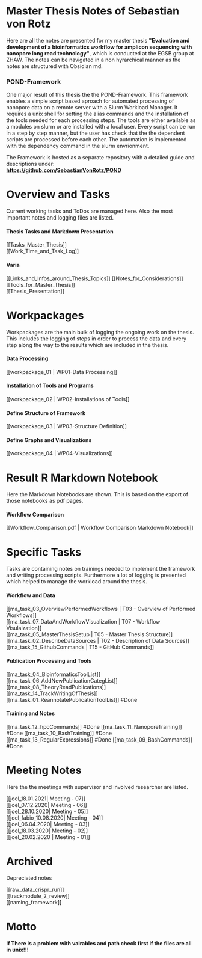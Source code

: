 # Master Thesis Notes of Sebastian von Rotz
Here are all the notes are presented for my master thesis **"Evaluation and development of a bioinformatics workflow for amplicon sequencing with nanopore long read technology"**, which is conducted at the EGSB group at ZHAW. The notes can be navigated in a non hyrarchical manner as the notes are structured with Obsidian md.

### POND-Framework
One major result of this thesis the the POND-Framework. This framework enables a simple script based aproach for automated processing of nanopore data on a remote server with a Slurm Workload Manager. It requires a unix shell for setting the alias commands and the installation of the tools needed for each processing steps. The tools are either available as a modules on slurm or are installed with a local user. Every script can be run in a step by step manner, but the user has check that the the dependent scripts are processed before each other. The automation is implemented with the dependency command in the slurm envrionment.  
  
The Framework is hosted as a separate repository with a detailed guide and descriptions under:  
**https://github.com/SebastianVonRotz/POND**

# Overview and Tasks
Current working tasks and ToDos are managed here. Also the most important notes and logging files are listed.  
#### Thesis Tasks and Markdown Presentation
[[Tasks_Master_Thesis]]  
[[Work_Time_and_Task_Log]]  
#### Varia
[[Links_and_Infos_around_Thesis_Topics]] 
[[Notes_for_Considerations]]  
[[Tools_for_Master_Thesis]]  
[[Thesis_Presentation]]  

# Workpackages
Workpackages are the main bulk of logging the ongoing work on the thesis. This includes the logging of steps in order to process the data and every step along the way to the results which are included in the thesis.
#### Data Processing
[[workpackage_01 | WP01-Data Processing]] 
#### Installation of Tools and Programs
[[workpackage_02 | WP02-Installations of Tools]] 
#### Define Structure of Framework
[[workpackage_03 | WP03-Structure Definition]] 
#### Define Graphs and Visualizations
[[workpackage_04 | WP04-Visualizations]]


# Result R Markdown Notebook
Here the Markdown Notebooks are shown. This is based on the export of those notebooks as pdf pages.
#### Workflow Comparison
[[Workflow_Comparison.pdf | Workflow Comparison Markdown Notebook]]

# Specific Tasks 
Tasks are containing notes on trainings needed to implement the framework and writing processing scripts. Furthermore a lot of logging is presented which helped to manage the workload around the thesis.
#### Workflow and Data
[[ma_task_03_OverviewPerformedWorkflows | T03 - Overview of Performed Workflows]]  
[[ma_task_07_DataAndWorkflowVisualization | T07 - Workflow Visulaization]]  
[[ma_task_05_MasterThesisSetup | T05 - Master Thesis Structure]]  
[[ma_task_02_DescribeDataSources | T02 - Description of Data Sources]]  
[[ma_task_15_GithubCommands | T15 - GitHub Commands]]  

#### Publication Processing and Tools
[[ma_task_04_BioinformaticsToolList]]
[[ma_task_06_AddNewPublicationCategList]]
[[ma_task_08_TheoryReadPublications]]
[[ma_task_14_TrackWritingOfThesis]]
[[ma_task_01_ReannotatePublicationToolList]] #Done

####  Training and Notes
[[ma_task_12_hpcCommands]] #Done
[[ma_task_11_NanoporeTraining]] #Done
[[ma_task_10_BashTraining]] #Done
[[ma_task_13_RegularExpressions]] #Done
[[ma_task_09_BashCommands]] #Done

# Meeting Notes
Here the the meetings with supervisor and involved researcher are listed.  
  
[[joel_18.01.2021| Meeting - 07]]  
[[joel_07.12.2020| Meeting - 06]]  
[[joel_28.10.2020| Meeting - 05]]  
[[joel_fabio_10.08.2020| Meeting - 04]]  
[[joel_06.04.2020| Meeting - 03]]  
[[joel_18.03.2020| Meeting - 02]]  
[[joel_20.02.2020 | Meeting - 01]]  

# Archived
Depreciated notes  
  
[[raw_data_crispr_run]]  
[[trackmodule_2_review]]  
[[naming_framework]]

# Motto
**If There is a problem with vairables and path check first if the files are all in unix!!!**
